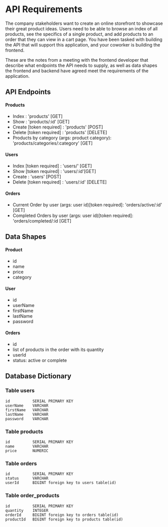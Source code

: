 # API Requirements
The company stakeholders want to create an online storefront to showcase their great product ideas. Users need to be able to browse an index of all products, see the specifics of a single product, and add products to an order that they can view in a cart page. You have been tasked with building the API that will support this application, and your coworker is building the frontend.

These are the notes from a meeting with the frontend developer that describe what endpoints the API needs to supply, as well as data shapes the frontend and backend have agreed meet the requirements of the application. 

## API Endpoints
#### Products
- Index                                        : 'products' [GET] 
- Show                                         : 'products/:id' [GET]
- Create [token required]                      : 'products' [POST]
- Delete [token required]                      : 'products' [DELETE]    
- Products by category (args: product category): 'products/categories/:category' [GET]

#### Users
- Index [token required]                       : 'users/' [GET] 
- Show [token required]                        : 'users/:id'[GET]
- Create                                       : 'users' [POST]
- Delete [token required]                      : 'users/:id' [DELETE]

#### Orders
- Current Order by user (args: user id)[token required]:
    'orders/active/:id' [GET] 
- Completed Orders by user (args: user id)[token required]:
    'orders/completed/:id [GET]

## Data Shapes
#### Product
- id 
- name
- price
- category

#### User
- id
- userName
- firstName
- lastName
- password

#### Orders
- id
- list of products in the order with its quantity  
- userId
- status: active or complete

## Database Dictionary

### Table users
    id          SERIAL PRIMARY KEY
    userName    VARCHAR
    firstName   VARCHAR
    lastName    VARCHAR
    password    VARCHAR 

### Table products
    id          SERIAL PRIMARY KEY
    name        VARCHAR
    price       NUMERIC

### Table orders
    id          SERIAL PRIMARY KEY
    status      VARCHAR
    userId      BIGINT foreign key to users table(id)

### Table order_products
    id          SERIAL PRIMARY KEY
    quantity    INTEGER
    orderId     BIGINT foreign key to orders table(id)
    productId   BIGINT foreign key to products table(id)


